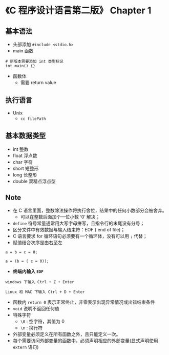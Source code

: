 # 《C 程序设计语言第二版》 Chapter 1
## 基本语法

- 头部添加
`#include <stdio.h>`
- main 函数
```
# 新版本需要添加 int 类型标记
int main() {}
```
- 函数体
    - 需要 return value

## 执行语言
- Unix
    - `cc filePath`

## 基本数据类型
- int 整数
- float 浮点数
- char 字符
- short 短整形
- long 长整形
- double 双精点浮点型

## Note
- 在 C 语言里面，整数除法操作将执行舍位，结果中的任何小数部分会被舍弃。
    - 可以在整数后面加个一位小数 ‘0’ 解决；
- `define` 符号常量通常用大写字母拼写，且指令行的末尾没有分号；
- 区分文件中有效数据与输入结束符：EOF ( end of file)；
- C 语言要求 for 循环语句必须要有一个循环体，没有可以用 `;` 代替；
- 赋值结合次序是由右至左
```
a = b = c = 0;

a = (b = ( c = 0));
```
- **终端内输入 `EOF`**
```
windows 下输入 Ctrl + Z + Enter 

Linux 和 MAC 下输入 Ctrl + D + Enter
```
- 函数内 `return 0` 表示正常终止，非零表示出现异常情况或出错结束条件
- `void` 说明不返回任何值
-  特殊字符
    - `\0` : 空字符，其值为 0
    - `\n` : 换行符
- 外部变量必须定义在所有函数之外，且只能定义一次。
- 每个需要访问外部变量的函数中，必须声明相应的外部变量(显式声明使用 `extern` 语句)